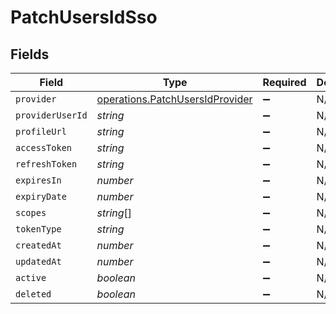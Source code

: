 # PatchUsersIdSso


## Fields

| Field                                                                              | Type                                                                               | Required                                                                           | Description                                                                        |
| ---------------------------------------------------------------------------------- | ---------------------------------------------------------------------------------- | ---------------------------------------------------------------------------------- | ---------------------------------------------------------------------------------- |
| `provider`                                                                         | [operations.PatchUsersIdProvider](../../models/operations/patchusersidprovider.md) | :heavy_minus_sign:                                                                 | N/A                                                                                |
| `providerUserId`                                                                   | *string*                                                                           | :heavy_minus_sign:                                                                 | N/A                                                                                |
| `profileUrl`                                                                       | *string*                                                                           | :heavy_minus_sign:                                                                 | N/A                                                                                |
| `accessToken`                                                                      | *string*                                                                           | :heavy_minus_sign:                                                                 | N/A                                                                                |
| `refreshToken`                                                                     | *string*                                                                           | :heavy_minus_sign:                                                                 | N/A                                                                                |
| `expiresIn`                                                                        | *number*                                                                           | :heavy_minus_sign:                                                                 | N/A                                                                                |
| `expiryDate`                                                                       | *number*                                                                           | :heavy_minus_sign:                                                                 | N/A                                                                                |
| `scopes`                                                                           | *string*[]                                                                         | :heavy_minus_sign:                                                                 | N/A                                                                                |
| `tokenType`                                                                        | *string*                                                                           | :heavy_minus_sign:                                                                 | N/A                                                                                |
| `createdAt`                                                                        | *number*                                                                           | :heavy_minus_sign:                                                                 | N/A                                                                                |
| `updatedAt`                                                                        | *number*                                                                           | :heavy_minus_sign:                                                                 | N/A                                                                                |
| `active`                                                                           | *boolean*                                                                          | :heavy_minus_sign:                                                                 | N/A                                                                                |
| `deleted`                                                                          | *boolean*                                                                          | :heavy_minus_sign:                                                                 | N/A                                                                                |